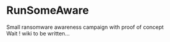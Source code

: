 # RunSomeAware
Small ransomware awareness campaign with proof of concept<br>
Wait ! wiki to be written...
